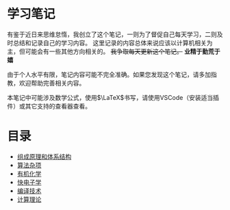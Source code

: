 # 学习笔记
有鉴于近日来思维怠惰，我创立了这个笔记，一则为了督促自己每天学习，二则及时总结和记录自己的学习内容。
这里记录的内容总体来说应该以计算机相关为主，但可能会有一些其他方向相关的。
<del>我争取每天更新这个笔记。</del>
**业精于勤荒于嬉**

由于个人水平有限，笔记内容可能不完全准确。如果您发现这个笔记，请多加指教，欢迎帮助完善相关内容。

本笔记中可能涉及数学公式，使用$\LaTeX$书写，请使用VSCode（安装适当插件）或其它支持的查看器查看。

# 目录
- [组成原理和体系结构](组成原理和体系结构/目录.md)
- [算法杂项](算法杂项/目录.md)
- [有机化学](有机化学/目录.md)
- [快电子学](快电子学/目录.md)
- [编译技术](编译技术/目录.md)
- [计算理论](计算理论/目录.md)
